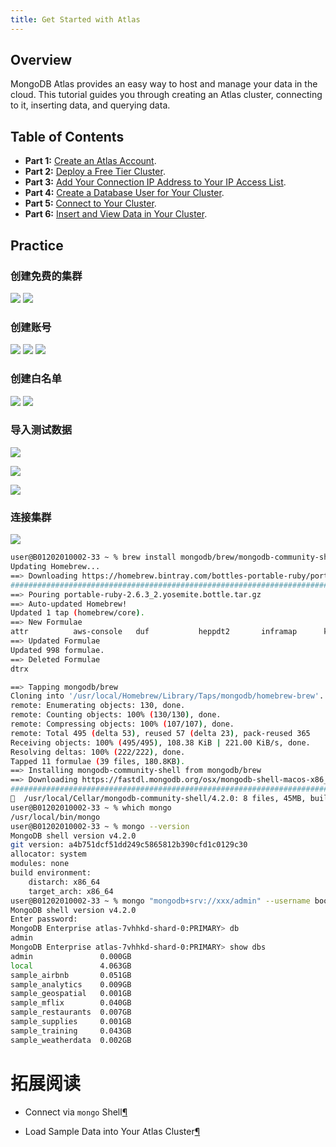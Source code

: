 ```yaml
---
title: Get Started with Atlas
---
```


## Overview

MongoDB Atlas provides an easy way to host and manage your data in the cloud. This tutorial guides you through creating an Atlas cluster, connecting to it, inserting data, and querying data.

## Table of Contents

- **Part 1:** [Create an Atlas Account](https://docs.atlas.mongodb.com/tutorial/create-atlas-account).
- **Part 2:** [Deploy a Free Tier Cluster](https://docs.atlas.mongodb.com/tutorial/deploy-free-tier-cluster).
- **Part 3:** [Add Your Connection IP Address to Your IP Access List](https://docs.atlas.mongodb.com/security/add-ip-address-to-list).
- **Part 4:** [Create a Database User for Your Cluster](https://docs.atlas.mongodb.com/tutorial/create-mongodb-user-for-cluster).
- **Part 5:** [Connect to Your Cluster](https://docs.atlas.mongodb.com/tutorial/connect-to-your-cluster).
- **Part 6:** [Insert and View Data in Your Cluster](https://docs.atlas.mongodb.com/tutorial/insert-data-into-your-cluster).

## Practice

### 创建免费的集群

![](pic/01.png)
![](pic/02.png)

### 创建账号

![](pic/03.png)
![](pic/04.png)
![](pic/05.png)

### 创建白名单

![](pic/06.png)
![](pic/07.png)

### 导入测试数据

![](pic/08.png)

![](pic/09.png)

![](pic/10.png)

### 连接集群

![](pic/11.png)

```bash
user@B01202010002-33 ~ % brew install mongodb/brew/mongodb-community-shell
Updating Homebrew...
==> Downloading https://homebrew.bintray.com/bottles-portable-ruby/portable-ruby-2.6.3_2.yosemite.bottle.tar.gz
################################################################################################################################################# 100.0%
==> Pouring portable-ruby-2.6.3_2.yosemite.bottle.tar.gz
==> Auto-updated Homebrew!
Updated 1 tap (homebrew/core).
==> New Formulae
attr          aws-console   duf           heppdt2       inframap      kubevela      oakc          terracognita  vc            wayland       xcinfo
==> Updated Formulae
Updated 998 formulae.
==> Deleted Formulae
dtrx                                                                         unrar

==> Tapping mongodb/brew
Cloning into '/usr/local/Homebrew/Library/Taps/mongodb/homebrew-brew'...
remote: Enumerating objects: 130, done.
remote: Counting objects: 100% (130/130), done.
remote: Compressing objects: 100% (107/107), done.
remote: Total 495 (delta 53), reused 57 (delta 23), pack-reused 365
Receiving objects: 100% (495/495), 108.38 KiB | 221.00 KiB/s, done.
Resolving deltas: 100% (222/222), done.
Tapped 11 formulae (39 files, 180.8KB).
==> Installing mongodb-community-shell from mongodb/brew
==> Downloading https://fastdl.mongodb.org/osx/mongodb-shell-macos-x86_64-4.2.0.tgz
######################################################################## 100.0%
🍺  /usr/local/Cellar/mongodb-community-shell/4.2.0: 8 files, 45MB, built in 2 seconds
user@B01202010002-33 ~ % which mongo
/usr/local/bin/mongo
user@B01202010002-33 ~ % mongo --version
MongoDB shell version v4.2.0
git version: a4b751dcf51dd249c5865812b390cfd1c0129c30
allocator: system
modules: none
build environment:
    distarch: x86_64
    target_arch: x86_64
user@B01202010002-33 ~ % mongo "mongodb+srv://xxx/admin" --username booboo
MongoDB shell version v4.2.0
Enter password: 
MongoDB Enterprise atlas-7vhhkd-shard-0:PRIMARY> db
admin
MongoDB Enterprise atlas-7vhhkd-shard-0:PRIMARY> show dbs
admin               0.000GB
local               4.063GB
sample_airbnb       0.051GB
sample_analytics    0.009GB
sample_geospatial   0.001GB
sample_mflix        0.040GB
sample_restaurants  0.007GB
sample_supplies     0.001GB
sample_training     0.043GB
sample_weatherdata  0.002GB
```



# 拓展阅读

* Connect via `mongo` Shell[¶](https://docs.atlas.mongodb.com/mongo-shell-connection#connect-via-mongo-shell)

* Load Sample Data into Your Atlas Cluster[¶](https://docs.atlas.mongodb.com/sample-data#load-sample-data-into-your-atlas-cluster)

